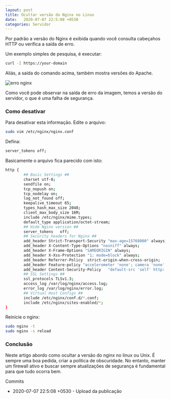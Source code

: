 ```yaml
---
layout: post
title: Ocultar versão do Nginx no Linux
date:   2020-07-07 22:5:08 +0530
categories: Servidor
---
```


Por padrão a versão do Nginx é exibida quando você consulta cabeçahos HTTP ou verifica a saída de erro. 

Um exemplo simples de pesquisa, é executar:

```bash
curl -I https://your-domain
```

Aliás, a saída do comando acima, também mostra versões do Apache. 

![erro nginx](https://profjulianoramos.github.io/linux/blog/images/nginx.jpg)

Como você pode observar na saída de erro da imagem, temos a versão do servidor, o que é uma falha de segurança. 

### Como desativar
Para desativar esta informação. Edite o arquivo:

```bash
sudo vim /etc/nginx/nginx.conf
```

Defina:

```bash
server_tokens off;
```

Basicamente o arquivo fica parecido com isto:

```bash
http {
        ## Basic Settings ##
        charset utf-8;
        sendfile on;
        tcp_nopush on;
        tcp_nodelay on;
        log_not_found off;
        keepalive_timeout 65;
        types_hash_max_size 2048;
        client_max_body_size 16M;
        include /etc/nginx/mime.types;
        default_type application/octet-stream;
        ## Hide Nginx version ##
        server_tokens   off;
        ## Security headers for Nginx ## 
        add_header Strict-Transport-Security "max-age=15768000" always;
        add_header X-Content-Type-Options "nosniff" always;
        add_header X-Frame-Options "SAMEORIGIN" always;
        add_header X-Xss-Protection "1; mode=block" always;
        add_header Referrer-Policy  strict-origin-when-cross-origin;
        add_header Feature-policy "accelerometer 'none'; camera 'none'; geolocation 'none'; gyroscope 'none'; magnetometer 'none'; microphone 'none'; payment 'none'; usb 'none'";
        add_header Content-Security-Policy   "default-src 'self' http: https: data: blob: 'unsafe-inline'" always;
        ## SSL Settings ##
        ssl_protocols TLSv1.3;
        access_log /var/log/nginx/access.log;
        error_log /var/log/nginx/error.log;
        ## Virtual Host Configs ##
        include /etc/nginx/conf.d/*.conf;
        include /etc/nginx/sites-enabled/*;
}
```

Reinicie o nginx:

```bash
sudo nginx -t
sudo nginx -s reload
```


### Conclusão
Neste artigo abordo como ocultar a versão do nginx no linux ou Unix. É sempre uma boa pedida, criar a politica de obscuridade. No entanto, manter um firewall ativo e buscar sempre atualizações de segurança é fundamental para que tudo ocorra bem.




Commits
- 2020-07-07 22:5:08 +0530 - Upload da publicação
